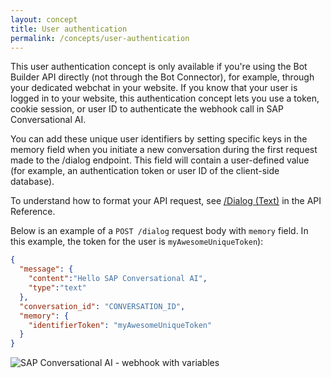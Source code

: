 ```yaml
---
layout: concept
title: User authentication
permalink: /concepts/user-authentication
---
```


This user authentication concept is only available if you're using the Bot Builder API directly (not through the Bot Connector), for example, through your dedicated webchat in your website. If you know that your user is logged in to your website, this authentication concept lets you use a token, cookie session, or user ID to authenticate the webhook call in SAP Conversational AI.

You can add these unique user identifiers by setting specific keys in the memory field when you initiate a new conversation during the first request made to the /dialog endpoint.
This field will contain a user-defined value (for example, an authentication token or user ID of the client-side database).

To understand how to format your API request, see [/Dialog (Text)](https://cai.tools.sap/docs/api-reference/#dialog-endpoints) in the API Reference.

Below is an example of a `POST /dialog` request body with `memory` field. In this example, the token for the user is `myAwesomeUniqueToken`):
~~~ json
{
  "message": {
    "content":"Hello SAP Conversational AI",
    "type":"text"
  },
  "conversation_id": "CONVERSATION_ID",
  "memory": {
    "identifierToken": "myAwesomeUniqueToken"
  }
}
~~~

![SAP Conversational AI - webhook with variables](//cdn.cai.tools.sap/man/bot-builder/headers-with-id.png)
